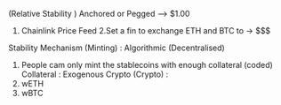 (Relative Stability ) Anchored or Pegged --> $1.00
  1.  Chainlink Price Feed
  2.Set a fin to exchange ETH and BTC to -> $$$

Stability Mechanism (Minting) : Algorithmic (Decentralised)
  1.  People cam only mint the stablecoins with enough collateral (coded)
Collateral : Exogenous Crypto (Crypto) :
  1.  wETH
  2.  wBTC